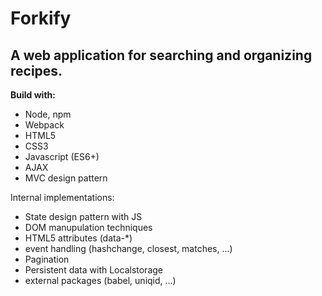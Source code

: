 # Forkify
## A web application for searching and organizing recipes.

**Build with:**
- Node, npm
- Webpack
- HTML5
- CSS3
- Javascript (ES6+)
- AJAX
- MVC design pattern


Internal implementations:
- State design pattern with JS
- DOM manupulation techniques
- HTML5 attributes (data-*)
- event handling (hashchange, closest, matches, ...)
- Pagination
- Persistent data with Localstorage
- external packages (babel, uniqid, ...)

